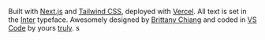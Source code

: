 Built with [Next.js](https://nextjs.org/) and [Tailwind CSS](https://tailwindcss.com), deployed with [Vercel](https://vercel.com). All text is set in the [Inter](https://rsms.me/inter) typeface. Awesomely designed by [Brittany Chiang](https://www.linkedin.com/in/bchiang7) and coded in [VS Code](https://code.visualstudio.com) by yours [truly](https://www.linkedin.com/in/keshavk37).
s
